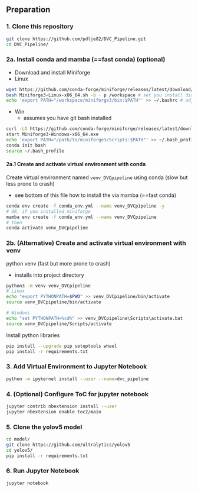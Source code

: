 ## Preparation

### 1. Clone this repository
```bash
git clone https://github.com/pdlje82/DVC_Pipeline.git
cd DVC_Pipeline/
```

### 2a. Install conda and mamba (==fast conda) (optional)
- Download and install Miniforge
- Linux
```bash
wget https://github.com/conda-forge/miniforge/releases/latest/download/Miniforge3-Linux-x86_64.sh
bash Miniforge3-Linux-x86_64.sh -b - p /workspace # set you install dir here
echo 'export PATH="/workspace/miniforge3/bin:$PATH"' >> ~/.bashrc # adjust path according to your install
```
- Win 
  - assumes you have git bash installed
```bash
curl -LO https://github.com/conda-forge/miniforge/releases/latest/download/Miniforge3-Windows-x86_64.exe
start Miniforge3-Windows-x86_64.exe
echo 'export PATH="/path/to/miniforge3/Scripts:$PATH"' >> ~/.bash_profile # adjust path according to your install
conda init bash
source ~/.bash_profile

```
#### 2a.1 Create and activate virtual environment with conda
Create virtual environment named `venv_DVCpipeline` using conda (slow but less prone to crash)
- see bottom of this file how to install the via mamba (==fast conda)
```bash
conda env create -f conda_env.yml --name venv_DVCpipeline -y 
# OR, if you installed miniforge
mamba env create -f conda_env.yml --name venv_DVCpipeline
# then
conda activate venv_DVCpipeline
````
### 2b. (Alternative) Create and activate virtual environment with venv
python venv (fast but more prone to crash)
- installs into project directory
```bash
python3 -m venv venv_DVCpipeline
# Linux
echo "export PYTHONPATH=$PWD" >> venv_DVCpipeline/bin/activate
source venv_DVCpipeline/bin/activate

# Windows
echo "set PYTHONPATH=%cd%" >> venv_DVCpipeline\Scripts\activate.bat
source venv_DVCpipeline/Scripts/activate
```
Install python libraries
```bash
pip install --upgrade pip setuptools wheel
pip install -r requirements.txt
```

### 3. Add Virtual Environment to Jupyter Notebook
```bash
python -m ipykernel install --user --name=dvc_pipeline
```
### 4. (Optional) Configure ToC for jupyter notebook

```bash
jupyter contrib nbextension install --user
jupyter nbextension enable toc2/main
```

### 5. Clone the yolov5 model
```bash
cd model/
git clone https://github.com/ultralytics/yolov5
cd yolov5/
pip install -r requirements.txt
```

### 6. Run Jupyter Notebook
```bash
jupyter notebook
```